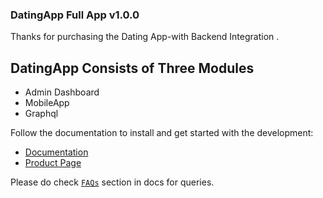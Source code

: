 ### DatingApp Full App v1.0.0

Thanks for purchasing the Dating App-with Backend Integration .

## DatingApp Consists of Three Modules

* Admin Dashboard
* MobileApp
* Graphql

Follow the documentation to install and get started with the development:

* [Documentation](http://docs.market.nativebase.io/react-native-dating-app-with-backend/)
* [Product Page](https://market.nativebase.io/view/react-native-dating-app-with-backend)

Please do check [`FAQs`](https://market.nativebase.io/faqs) section in docs for queries.
